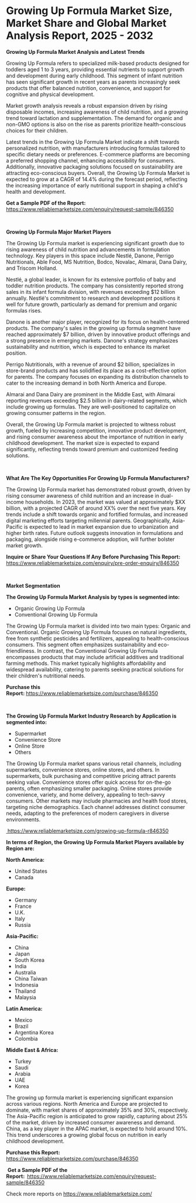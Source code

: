 <p><h1>Growing Up Formula Market Size, Market Share and Global Market Analysis Report, 2025 - 2032</h1></p><p><strong>Growing Up Formula Market Analysis and Latest Trends</strong></p>
<p><p>Growing Up Formula refers to specialized milk-based products designed for toddlers aged 1 to 3 years, providing essential nutrients to support growth and development during early childhood. This segment of infant nutrition has seen significant growth in recent years as parents increasingly seek products that offer balanced nutrition, convenience, and support for cognitive and physical development.</p><p>Market growth analysis reveals a robust expansion driven by rising disposable incomes, increasing awareness of child nutrition, and a growing trend toward lactation and supplementation. The demand for organic and non-GMO options is also on the rise as parents prioritize health-conscious choices for their children. </p><p>Latest trends in the Growing Up Formula Market indicate a shift towards personalized nutrition, with manufacturers introducing formulas tailored to specific dietary needs or preferences. E-commerce platforms are becoming a preferred shopping channel, enhancing accessibility for consumers. Additionally, innovative packaging solutions focused on sustainability are attracting eco-conscious buyers. Overall, the Growing Up Formula Market is expected to grow at a CAGR of 14.4% during the forecast period, reflecting the increasing importance of early nutritional support in shaping a child's health and development.</p></p>
<p><strong>Get a Sample PDF of the Report:&nbsp;</strong> <a href="https://www.reliablemarketsize.com/enquiry/request-sample/846350?utm_campaign=2892&utm_medium=2&utm_source=Github&utm_content=ia&utm_term=07042025&utm_id=growing-up-formula">https://www.reliablemarketsize.com/enquiry/request-sample/846350</a></p>
<p>&nbsp;</p>
<p><strong>Growing Up Formula Major Market Players</strong></p>
<p><p>The Growing Up Formula market is experiencing significant growth due to rising awareness of child nutrition and advancements in formulation technology. Key players in this space include Nestlé, Danone, Perrigo Nutritionals, Able Food, MS Nutrition, Bodco, Novalac, Almarai, Dana Dairy, and Triscom Holland.</p><p>Nestlé, a global leader, is known for its extensive portfolio of baby and toddler nutrition products. The company has consistently reported strong sales in its infant formula division, with revenues exceeding $12 billion annually. Nestlé's commitment to research and development positions it well for future growth, particularly as demand for premium and organic formulas rises.</p><p>Danone is another major player, recognized for its focus on health-centered products. The company's sales in the growing up formula segment have reached approximately $7 billion, driven by innovative product offerings and a strong presence in emerging markets. Danone's strategy emphasizes sustainability and nutrition, which is expected to enhance its market position.</p><p>Perrigo Nutritionals, with a revenue of around $2 billion, specializes in store-brand products and has solidified its place as a cost-effective option for parents. The company focuses on expanding its distribution channels to cater to the increasing demand in both North America and Europe.</p><p>Almarai and Dana Dairy are prominent in the Middle East, with Almarai reporting revenues exceeding $2.5 billion in dairy-related segments, which include growing up formulas. They are well-positioned to capitalize on growing consumer patterns in the region.</p><p>Overall, the Growing Up Formula market is projected to witness robust growth, fueled by increasing competition, innovative product development, and rising consumer awareness about the importance of nutrition in early childhood development. The market size is expected to expand significantly, reflecting trends toward premium and customized feeding solutions.</p></p>
<p>&nbsp;</p>
<p><strong>What Are The Key Opportunities For Growing Up Formula Manufacturers?</strong></p>
<p><p>The Growing Up Formula market has demonstrated robust growth, driven by rising consumer awareness of child nutrition and an increase in dual-income households. In 2023, the market was valued at approximately $XX billion, with a projected CAGR of around XX% over the next five years. Key trends include a shift towards organic and fortified formulas, and increased digital marketing efforts targeting millennial parents. Geographically, Asia-Pacific is expected to lead in market expansion due to urbanization and higher birth rates. Future outlook suggests innovation in formulations and packaging, alongside rising e-commerce adoption, will further bolster market growth.</p></p>
<p><strong>Inquire or Share Your Questions If Any Before Purchasing This Report:</strong> <a href="https://www.reliablemarketsize.com/enquiry/pre-order-enquiry/846350?utm_campaign=2892&utm_medium=2&utm_source=Github&utm_content=ia&utm_term=07042025&utm_id=growing-up-formula">https://www.reliablemarketsize.com/enquiry/pre-order-enquiry/846350</a></p>
<p>&nbsp;</p>
<p><strong>Market Segmentation</strong></p>
<p><strong>The Growing Up Formula Market Analysis by types is segmented into:</strong></p>
<p><ul><li>Organic Growing Up Formula</li><li>Conventional Growing Up Formula</li></ul></p>
<p><p>The Growing Up Formula market is divided into two main types: Organic and Conventional. Organic Growing Up Formula focuses on natural ingredients, free from synthetic pesticides and fertilizers, appealing to health-conscious consumers. This segment often emphasizes sustainability and eco-friendliness. In contrast, the Conventional Growing Up Formula encompasses products that may include artificial additives and traditional farming methods. This market typically highlights affordability and widespread availability, catering to parents seeking practical solutions for their children's nutritional needs.</p></p>
<p><strong>Purchase this Report:&nbsp;</strong><a href="https://www.reliablemarketsize.com/purchase/846350?utm_campaign=2892&utm_medium=2&utm_source=Github&utm_content=ia&utm_term=07042025&utm_id=growing-up-formula">https://www.reliablemarketsize.com/purchase/846350</a></p>
<p>&nbsp;</p>
<p><strong>The Growing Up Formula Market Industry Research by Application is segmented into:</strong></p>
<p><ul><li>Supermarket</li><li>Convenience Store</li><li>Online Store</li><li>Others</li></ul></p>
<p><p>The Growing Up Formula market spans various retail channels, including supermarkets, convenience stores, online stores, and others. In supermarkets, bulk purchasing and competitive pricing attract parents seeking value. Convenience stores offer quick access for on-the-go parents, often emphasizing smaller packaging. Online stores provide convenience, variety, and home delivery, appealing to tech-savvy consumers. Other markets may include pharmacies and health food stores, targeting niche demographics. Each channel addresses distinct consumer needs, adapting to the preferences of modern caregivers in diverse environments.</p></p>
<p><a href="https://www.reliablemarketsize.com/growing-up-formula-r846350?utm_campaign=2892&utm_medium=2&utm_source=Github&utm_content=ia&utm_term=07042025&utm_id=growing-up-formula">&nbsp;https://www.reliablemarketsize.com/growing-up-formula-r846350</a></p>
<p><strong>In terms of Region, the Growing Up Formula Market Players available by Region are:</strong></p>
<p>
    <p> <strong> North America: </strong>
        <ul>
            <li>United States</li>
            <li>Canada</li>
        </ul>
        </p> 
    <p> <strong> Europe: </strong>
        <ul>
            <li>Germany</li>
            <li>France</li>
            <li>U.K.</li>
            <li>Italy</li>
            <li>Russia</li>
        </ul>
        </p> 
    <p> <strong> Asia-Pacific: </strong>
        <ul>
            <li>China</li>
            <li>Japan</li>
            <li>South Korea</li>
            <li>India</li>
            <li>Australia</li>
            <li>China Taiwan</li>
            <li>Indonesia</li>
            <li>Thailand</li>
            <li>Malaysia</li>
        </ul>
        </p> 
    <p> <strong> Latin America: </strong>
        <ul>
            <li>Mexico</li>
            <li>Brazil</li>
            <li>Argentina Korea</li>
            <li>Colombia</li>
        </ul>
        </p> 
    <p> <strong> Middle East & Africa: </strong>
        <ul>
            <li>Turkey</li>
            <li>Saudi</li>
            <li>Arabia</li>
            <li>UAE</li>
            <li>Korea</li>
        </ul>
    </p>
    </p>
<p><p>The growing up formula market is experiencing significant expansion across various regions. North America and Europe are projected to dominate, with market shares of approximately 35% and 30%, respectively. The Asia-Pacific region is anticipated to grow rapidly, capturing about 25% of the market, driven by increased consumer awareness and demand. China, as a key player in the APAC market, is expected to hold around 10%. This trend underscores a growing global focus on nutrition in early childhood development.</p></p>
<p><strong>Purchase this Report: </strong><a href="https://www.reliablemarketsize.com/purchase/846350?utm_campaign=2892&utm_medium=2&utm_source=Github&utm_content=ia&utm_term=07042025&utm_id=growing-up-formula">https://www.reliablemarketsize.com/purchase/846350</a></p>
<p>&nbsp;<strong>Get a Sample PDF of the Report:&nbsp;&nbsp;</strong><a href="https://www.reliablemarketsize.com/enquiry/request-sample/846350?utm_campaign=2892&utm_medium=2&utm_source=Github&utm_content=ia&utm_term=07042025&utm_id=growing-up-formula">https://www.reliablemarketsize.com/enquiry/request-sample/846350</a></p>
<p><strong></strong></p>
<p>Check more reports on <a href="https://www.reliablemarketsize.com/?utm_campaign=2892&utm_medium=2&utm_source=Github&utm_content=ia&utm_term=07042025&utm_id=growing-up-formula">https://www.reliablemarketsize.com/</a></p>